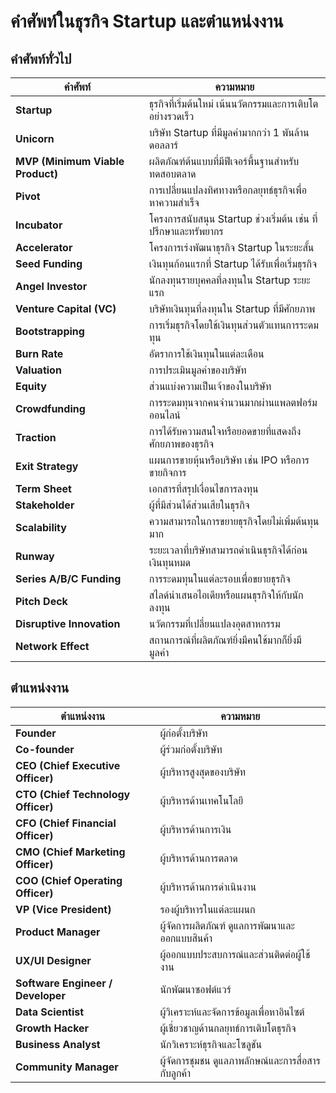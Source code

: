 # คำศัพท์ในธุรกิจ Startup และตำแหน่งงาน

## คำศัพท์ทั่วไป

| คำศัพท์             | ความหมาย                                                           |
|----------------------|--------------------------------------------------------------------|
| **Startup**           | ธุรกิจที่เริ่มต้นใหม่ เน้นนวัตกรรมและการเติบโตอย่างรวดเร็ว          |
| **Unicorn**           | บริษัท Startup ที่มีมูลค่ามากกว่า 1 พันล้านดอลลาร์                  |
| **MVP (Minimum Viable Product)** | ผลิตภัณฑ์ต้นแบบที่มีฟีเจอร์พื้นฐานสำหรับทดสอบตลาด               |
| **Pivot**             | การเปลี่ยนแปลงทิศทางหรือกลยุทธ์ธุรกิจเพื่อหาความสำเร็จ             |
| **Incubator**         | โครงการสนับสนุน Startup ช่วงเริ่มต้น เช่น ที่ปรึกษาและทรัพยากร     |
| **Accelerator**       | โครงการเร่งพัฒนาธุรกิจ Startup ในระยะสั้น                         |
| **Seed Funding**      | เงินทุนก้อนแรกที่ Startup ได้รับเพื่อเริ่มธุรกิจ                    |
| **Angel Investor**    | นักลงทุนรายบุคคลที่ลงทุนใน Startup ระยะแรก                       |
| **Venture Capital (VC)** | บริษัทเงินทุนที่ลงทุนใน Startup ที่มีศักยภาพ                     |
| **Bootstrapping**     | การเริ่มธุรกิจโดยใช้เงินทุนส่วนตัวแทนการระดมทุน                   |
| **Burn Rate**         | อัตราการใช้เงินทุนในแต่ละเดือน                                     |
| **Valuation**         | การประเมินมูลค่าของบริษัท                                          |
| **Equity**            | ส่วนแบ่งความเป็นเจ้าของในบริษัท                                    |
| **Crowdfunding**      | การระดมทุนจากคนจำนวนมากผ่านแพลตฟอร์มออนไลน์                      |
| **Traction**          | การได้รับความสนใจหรือยอดขายที่แสดงถึงศักยภาพของธุรกิจ            |
| **Exit Strategy**     | แผนการขายหุ้นหรือบริษัท เช่น IPO หรือการขายกิจการ                 |
| **Term Sheet**        | เอกสารที่สรุปเงื่อนไขการลงทุน                                      |
| **Stakeholder**       | ผู้ที่มีส่วนได้ส่วนเสียในธุรกิจ                                    |
| **Scalability**       | ความสามารถในการขยายธุรกิจโดยไม่เพิ่มต้นทุนมาก                     |
| **Runway**            | ระยะเวลาที่บริษัทสามารถดำเนินธุรกิจได้ก่อนเงินทุนหมด              |
| **Series A/B/C Funding** | การระดมทุนในแต่ละรอบเพื่อขยายธุรกิจ                              |
| **Pitch Deck**        | สไลด์นำเสนอไอเดียหรือแผนธุรกิจให้กับนักลงทุน                     |
| **Disruptive Innovation** | นวัตกรรมที่เปลี่ยนแปลงอุตสาหกรรม                                |
| **Network Effect**    | สถานการณ์ที่ผลิตภัณฑ์ยิ่งมีคนใช้มากก็ยิ่งมีมูลค่า                 |

## ตำแหน่งงาน

| ตำแหน่งงาน            | ความหมาย                                                           |
|------------------------|--------------------------------------------------------------------|
| **Founder**            | ผู้ก่อตั้งบริษัท                                                  |
| **Co-founder**         | ผู้ร่วมก่อตั้งบริษัท                                              |
| **CEO (Chief Executive Officer)** | ผู้บริหารสูงสุดของบริษัท                                       |
| **CTO (Chief Technology Officer)** | ผู้บริหารด้านเทคโนโลยี                                      |
| **CFO (Chief Financial Officer)** | ผู้บริหารด้านการเงิน                                      |
| **CMO (Chief Marketing Officer)** | ผู้บริหารด้านการตลาด                                      |
| **COO (Chief Operating Officer)** | ผู้บริหารด้านการดำเนินงาน                                  |
| **VP (Vice President)** | รองผู้บริหารในแต่ละแผนก                                         |
| **Product Manager**    | ผู้จัดการผลิตภัณฑ์ ดูแลการพัฒนาและออกแบบสินค้า                   |
| **UX/UI Designer**     | ผู้ออกแบบประสบการณ์และส่วนติดต่อผู้ใช้งาน                       |
| **Software Engineer / Developer** | นักพัฒนาซอฟต์แวร์                                          |
| **Data Scientist**     | ผู้วิเคราะห์และจัดการข้อมูลเพื่อหาอินไซต์                       |
| **Growth Hacker**      | ผู้เชี่ยวชาญด้านกลยุทธ์การเติบโตธุรกิจ                          |
| **Business Analyst**   | นักวิเคราะห์ธุรกิจและโซลูชัน                                    |
| **Community Manager**  | ผู้จัดการชุมชน ดูแลภาพลักษณ์และการสื่อสารกับลูกค้า               |
